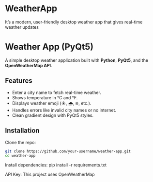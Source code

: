 # WeatherApp
It’s a modern, user-friendly desktop weather app that gives real-time weather updates


#  Weather App (PyQt5)

A simple desktop weather application built with **Python**, **PyQt5**, and the **OpenWeatherMap API**.

## Features
- Enter a city name to fetch real-time weather.
- Shows temperature in °C and °F.
- Displays weather emoji (☀️, 🌧️, ❄️, etc.).
- Handles errors like invalid city names or no internet.
- Clean gradient design with PyQt5 styles.

## Installation
Clone the repo:
```bash
git clone https://github.com/your-username/weather-app.git
cd weather-app
```
Install dependencies:
pip install -r requirements.txt

API Key:
This project uses OpenWeatherMap
